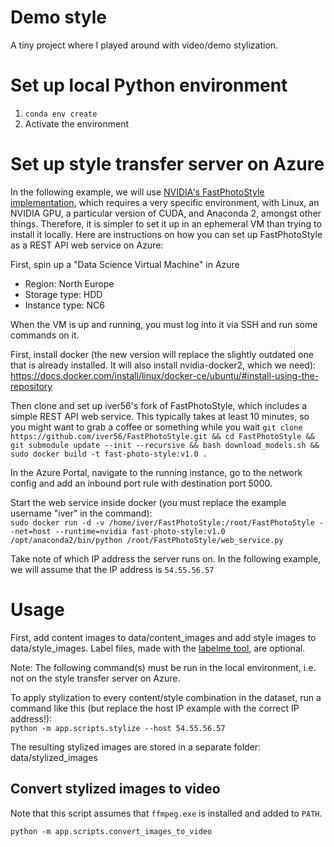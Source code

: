# Demo style

A tiny project where I played around with video/demo stylization.

# Set up local Python environment

1. `conda env create`
2. Activate the environment

# Set up style transfer server on Azure

In the following example, we will use [NVIDIA's FastPhotoStyle implementation](https://github.com/NVIDIA/FastPhotoStyle), which requires a very specific environment, with Linux, an NVIDIA GPU, a particular version of CUDA, and Anaconda 2, amongst other things. Therefore, it is simpler to set it up in an ephemeral VM than trying to install it locally. Here are instructions on how you can set up FastPhotoStyle as a REST API web service on Azure:  

First, spin up a "Data Science Virtual Machine" in Azure

* Region: North Europe
* Storage type: HDD
* Instance type: NC6

When the VM is up and running, you must log into it via SSH and run some commands on it.

First, install docker (the new version will replace the slightly outdated one that is already installed. It will also install nvidia-docker2, which we need):
https://docs.docker.com/install/linux/docker-ce/ubuntu/#install-using-the-repository

Then clone and set up iver56's fork of FastPhotoStyle, which includes a simple REST API web service. This typically takes at least 10 minutes, so you might want to grab a coffee or something while you wait
`git clone https://github.com/iver56/FastPhotoStyle.git && cd FastPhotoStyle && git submodule update --init --recursive && bash download_models.sh && sudo docker build -t fast-photo-style:v1.0 .`

In the Azure Portal, navigate to the running instance, go to the network config and add an inbound port rule with destination port 5000.

Start the web service inside docker (you must replace the example username "iver" in the command):  
`sudo docker run -d -v /home/iver/FastPhotoStyle:/root/FastPhotoStyle --net=host --runtime=nvidia fast-photo-style:v1.0 /opt/anaconda2/bin/python /root/FastPhotoStyle/web_service.py`

Take note of which IP address the server runs on. In the following example, we will assume that the IP address is `54.55.56.57`

# Usage

First, add content images to data/content_images and add style images to data/style_images. Label files, made with the [labelme tool](https://github.com/wkentaro/labelme), are optional.

Note: The following command(s) must be run in the local environment, i.e. not on the style transfer server on Azure.

To apply stylization to every content/style combination in the dataset, run a command like this (but replace the host IP example with the correct IP address!):  
`python -m app.scripts.stylize --host 54.55.56.57`

The resulting stylized images are stored in a separate folder: data/stylized_images

## Convert stylized images to video

Note that this script assumes that `ffmpeg.exe` is installed and added to `PATH`.

`python -m app.scripts.convert_images_to_video`
